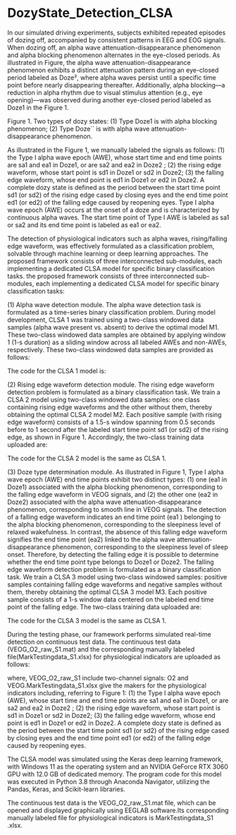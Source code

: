# DozyState_Detection_CLSA
In our simulated driving experiments, subjects exhibited repeated episodes of dozing off, accompanied by consistent patterns in EEG and EOG signals. When dozing off, an alpha wave attenuation-disappearance phenomenon and alpha blocking phenomenon alternates in the eye-closed periods. As illustrated in Figure, the alpha wave attenuation-disappearance phenomenon exhibits a distinct attenuation pattern during an eye-closed period labeled as Doze², where alpha waves persist until a specific time point before nearly disappearing thereafter. Additionally, alpha blocking—a reduction in alpha rhythm due to visual stimulus attention (e.g., eye opening)—was observed during another eye-closed period labeled as Doze1 in the Figure 1.
 
Figure 1. Two types of dozy states: (1) Type Doze1 is with alpha blocking phenomenon; (2) Type Doze`` is with alpha wave attenuation-disappearance phenomenon. 

As illustrated in the Figure 1, we manually labeled the signals as follows: (1) the Type I alpha wave epoch (AWE), whose start time and end time points are sa1 and ea1 in Doze1, or are sa2 and ea2 in Doze2 ; (2) the rising edge waveform, whose start point is sd1 in Doze1 or sd2 in Doze2; (3) the falling edge waveform, whose end point is ed1 in Doze1 or ed2 in Doze2. A complete dozy state is defined as the period between the start time point sd1 (or sd2) of the rising edge cased by closing eyes and the end time point ed1 (or ed2) of the falling edge caused by reopening eyes. Type I alpha wave epoch (AWE) occurs at the onset of a doze and is characterized by continuous alpha waves. The start time point of Type I AWE is labeled as sa1 or sa2 and its end time point is labeled as ea1 or ea2.

The detection of physiological indicators such as alpha waves, rising/falling edge waveform, was effectively formulated as a classification problem, solvable through machine learning or deep learning approaches. The proposed framework consists of three interconnected sub-modules, each implementing a dedicated CLSA model for specific binary classification tasks. the proposed framework consists of three interconnected sub-modules, each implementing a dedicated CLSA model for specific binary classification tasks:

(1) Alpha wave detection module. The alpha wave detection task is formulated as a time-series binary classification problem. During model development, CLSA 1 was trained using a two-class windowed data samples (alpha wave present vs. absent) to derive the optimal model M1. These two-class windowed data samples are obtained by applying window 1 (1-s duration) as a sliding window across all labeled AWEs and non-AWEs, respectively. These two-class windowed data samples are provided as follows:
 
The code for the CLSA 1 model is:
 
(2) Rising edge waveform detection module.  The rising edge waveform detection problem is formulated as a binary classification task. We train a CLSA 2 model using two-class windowed data samples: one class containing rising edge waveforms and the other without them, thereby obtaining the optimal CLSA 2 model M2. Each positive sample (with rising edge waveform) consists of a 1.5-s window spanning from 0.5 seconds before to 1 second after the labeled start time point sd1 (or sd2) of the rising edge, as shown in Figure 1. Accordingly, the two-class training data uploaded are:
 
The code for the CLSA 2 model is the same as CLSA 1.
 
(3) Doze type determination module. As illustrated in Figure 1, Type I alpha wave epoch (AWE) end time points exhibit two distinct types: (1) one (ea1 in Doze1) associated with the alpha blocking phenomenon, corresponding to the falling edge waveform in VEOG signals, and (2) the other one (ea2 in Doze2) associated with the alpha wave attenuation-disappearance phenomenon, corresponding to smooth line in VEOG signals. The detection of a falling edge waveform indicates an end time point (ea1 ) belonging to the alpha blocking phenomenon, corresponding to the sleepiness level of relaxed wakefulness. In contrast, the absence of this falling edge waveform signifies the end time point (ea2) linked to the alpha wave attenuation-disappearance phenomenon, corresponding to the sleepiness level of sleep onset. Therefore, by detecting the falling edge it is possible to determine whether the end time point type belongs to  Doze1 or Doze2. The falling edge waveform detection problem is formulated as a binary classification task. We train a CLSA 3 model using two-class windowed samples: positive samples containing falling edge waveforms and negative samples without them, thereby obtaining the optimal CLSA 3 model M3. Each positive sample consists of a 1-s window data centered on the labeled end time point of the falling edge. The two-class training data uploaded are:

 
The code for the CLSA 3 model is the same as CLSA 1.
 
During the testing phase, our framework performs simulated real-time detection on continuous test data. The continuous test data (VEOG_O2_raw_S1.mat) and the corresponding manually labeled file(MarkTestingdata_S1.xlsx) for physiological indicators are uploaded as follows:
 
where, VEOG_O2_raw_S1 include two-channel signals: O2 and VEOG.MarkTestingdata_S1.xlsx give the makers for the physiological indicators including, referring to Figure 1:  (1) the Type I alpha wave epoch (AWE), whose start time and end time points are sa1 and ea1 in Doze1, or are sa2 and ea2 in Doze2 ; (2) the rising edge waveform, whose start point is sd1 in Doze1 or sd2 in Doze2; (3) the falling edge waveform, whose end point is ed1 in Doze1 or ed2 in Doze2. A complete dozy state is defined as the period between the start time point sd1 (or sd2) of the rising edge cased by closing eyes and the end time point ed1 (or ed2) of the falling edge caused by reopening eyes. 


The CLSA model was simulated using the Keras deep learning framework, with Windows 11 as the operating system and an NVIDIA GeForce RTX 3060 GPU with 12.0 GB of dedicated memory. The program code for this model was executed in Python 3.8 through Anaconda Navigator, utilizing the Pandas, Keras, and Scikit-learn libraries. 

The continuous test data is the VEOG_O2_raw_S1.mat file, which can be opened and displayed graphically using EEGLAB software.Its corresponding manually labeled file for physiological indicators is MarkTestingdata_S1 .xlsx. 
 






